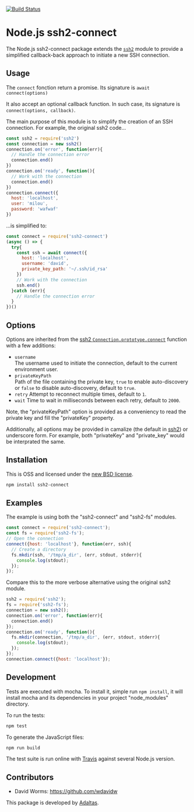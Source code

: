 [![Build Status](https://secure.travis-ci.org/adaltas/node-ssh2-connect.png)][travis]

# Node.js ssh2-connect

The Node.js ssh2-connect package extends the [`ssh2`][ssh2] module to provide a simplified callback-back approach to initiate a new SSH connection.

## Usage

The `connect` fonction return a promise. Its signature is `await connect(options)`

It also accept an optional callback function. In such case, its signature is `connect(options, callback)`.

The main purpose of this module is to simplify the creation of an SSH  connection. For example, the original ssh2 code...

```js
const ssh2 = require('ssh2')
const connection = new ssh2()
connection.on('error', function(err){
  // Handle the connection error
  connection.end()
})
connection.on('ready', function(){
  // Work with the connection
  connection.end()
})
connection.connect({
  host: 'localhost',
  user: 'milou',
  password: 'wafwaf'
})
```

...is simplified to:

```js
const connect = require('ssh2-connect')
(async () => {
  try{
    const ssh = await connect({
      host: 'localhost',
      username: 'david',
      private_key_path: '~/.ssh/id_rsa'
    })
    // Work with the connection
    ssh.end()
  }catch (err){
    // Handle the connection error
  }
})()
```

## Options

Options are inherited from the [ssh2 `Connection.prototype.connect`][ssh2-connect] function with a few additions:

-   `username`   
    The username used to initiate the connection, default to the current
    environment user.
-   `privateKeyPath`   
    Path of the file containing the private key, `true` to enable auto-discovery or `false` to disable auto-discovery, default to `true`.   
-   `retry`
    Attempt to reconnect multiple times, default to `1`.   
-   `wait`
    Time to wait in milliseconds between each retry, default to `2000`.  

Note, the "privateKeyPath" option is provided as a conveniency to read the private key and fill the "privateKey" property.

Additionally, all options may be provided in camalize (the default in [ssh2]) or underscore form. For example, both "privateKey" and "private_key" would be interprated the same.

## Installation

This is OSS and licensed under the [new BSD license][license].

```bash
npm install ssh2-connect
```

## Examples

The example is using both the "ssh2-connect" and "ssh2-fs" modules.

```js
const connect = require('ssh2-connect');
const fs = require('ssh2-fs');
// Open the connection
connect({host: 'localhost'}, function(err, ssh){
  // Create a directory
  fs.mkdir(ssh, '/tmp/a_dir', (err, stdout, stderr){
    console.log(stdout);
  });
});
```

Compare this to the more verbose alternative using the original ssh2 module.

```js
ssh2 = require('ssh2');
fs = require('ssh2-fs');
connection = new ssh2();
connection.on('error', function(err){
  connection.end()
});
connection.on('ready', function(){
  fs.mkdir(connection, '/tmp/a_dir', (err, stdout, stderr){
    console.log(stdout);
  });
});
connection.connect({host: 'localhost'});
```

## Development

Tests are executed with mocha. To install it, simple run `npm install`, it will install mocha and its dependencies in your project "node_modules" directory.

To run the tests:

```bash
npm test
```

To generate the JavaScript files:

```bash
npm run build
```

The test suite is run online with [Travis][travis] against several Node.js version.

## Contributors

*   David Worms: <https://github.com/wdavidw>

This package is developed by [Adaltas](https://www.adaltas.com).

[travis]: http://travis-ci.org/adaltas/node-ssh2-connect
[ssh2]: https://github.com/mscdex/ssh2
[ssh2-connect]: https://github.com/adaltas/node-ssh2-connect
[license]: https://github.com/adaltas/node-ssh2-connect/blob/master/LICENSE.md
